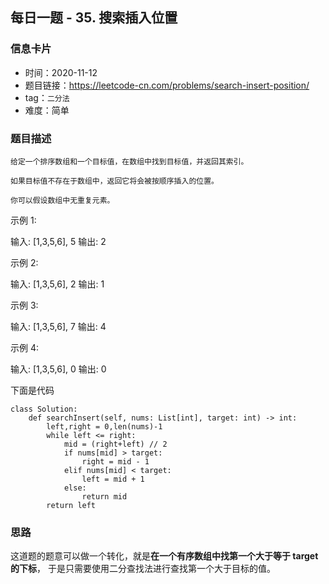 ## 每日一题 - 35. 搜索插入位置

### 信息卡片

- 时间：2020-11-12
- 题目链接：https://leetcode-cn.com/problems/search-insert-position/
- tag：`二分法`
- 难度：简单


### 题目描述

```
给定一个排序数组和一个目标值，在数组中找到目标值，并返回其索引。

如果目标值不存在于数组中，返回它将会被按顺序插入的位置。

你可以假设数组中无重复元素。

```

示例 1:

输入: [1,3,5,6], 5
输出: 2

示例 2:

输入: [1,3,5,6], 2
输出: 1

示例 3:

输入: [1,3,5,6], 7
输出: 4

示例 4:

输入: [1,3,5,6], 0
输出: 0
 

下面是代码

```
class Solution:
    def searchInsert(self, nums: List[int], target: int) -> int:
        left,right = 0,len(nums)-1
        while left <= right:
            mid = (right+left) // 2
            if nums[mid] > target:
                right = mid - 1
            elif nums[mid] < target:
                left = mid + 1
            else:
                return mid
        return left
```

### 思路

这道题的题意可以做一个转化，就是**在一个有序数组中找第一个大于等于 target 的下标**，
于是只需要使用二分查找法进行查找第一个大于目标的值。




